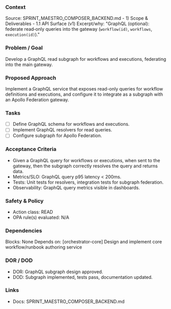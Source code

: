 ### Context
Source: SPRINT_MAESTRO_COMPOSER_BACKEND.md - 1) Scope & Deliverables - 1.1 API Surface (v1)
Excerpt/why: "GraphQL (optional): federate read‑only queries into the gateway (`workflow(id)`, `workflows`, `execution(id)`)."

### Problem / Goal
Develop a GraphQL read subgraph for workflows and executions, federating into the main gateway.

### Proposed Approach
Implement a GraphQL service that exposes read-only queries for workflow definitions and executions, and configure it to integrate as a subgraph with an Apollo Federation gateway.

### Tasks
- [ ] Define GraphQL schema for workflows and executions.
- [ ] Implement GraphQL resolvers for read queries.
- [ ] Configure subgraph for Apollo Federation.

### Acceptance Criteria
- Given a GraphQL query for workflows or executions, when sent to the gateway, then the subgraph correctly resolves the query and returns data.
- Metrics/SLO: GraphQL query p95 latency < 200ms.
- Tests: Unit tests for resolvers, integration tests for subgraph federation.
- Observability: GraphQL query metrics visible in dashboards.

### Safety & Policy
- Action class: READ
- OPA rule(s) evaluated: N/A

### Dependencies
Blocks: None
Depends on: [orchestrator-core] Design and implement core workflow/runbook authoring service

### DOR / DOD
- DOR: GraphQL subgraph design approved.
- DOD: Subgraph implemented, tests pass, documentation updated.

### Links
- Docs: SPRINT_MAESTRO_COMPOSER_BACKEND.md
